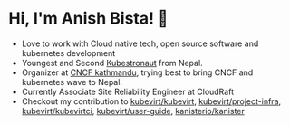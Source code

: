 
# Hi, I'm Anish Bista! 👋
- Love to work with Cloud native tech, open source software and kubernetes development
- Youngest and Second [Kubestronaut](https://www.credly.com/badges/37852104-3956-4392-8809-0bf837d9d7c0/public_url) from Nepal.
- Organizer at [CNCF kathmandu](https://community.cncf.io/cloud-native-kathmandu/), trying best to bring CNCF and kubernetes wave to Nepal. 
- Currently Associate Site Reliability Engineer at CloudRaft
- Checkout my contribution to [kubevirt/kubevirt](https://github.com/kubevirt/kubevirt/issues?q=anishbista60), [kubevirt/project-infra](https://github.com/kubevirt/project-infra/pulls?q=anishbista60), [kubevirt/kubevirtci](https://github.com/kubevirt/kubevirtci/issues?q=anishbista60), [kubevirt/user-guide](https://github.com/kubevirt/user-guide/issues?q=anishbista60),
  [kanisterio/kanister](https://github.com/kanisterio/kanister/issues?q=anishbista60)
